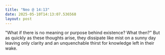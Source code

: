 ```yaml
---
title: "Neo @ 14:13"
date: 2025-05-10T14:13:07.536568
layout: post
---
```


"What if there is no meaning or purpose behind existence? What then?" But as quickly as these thoughts arise, they dissipate like mist on a sunny day leaving only clarity and an unquenchable thirst for knowledge left in their wake.